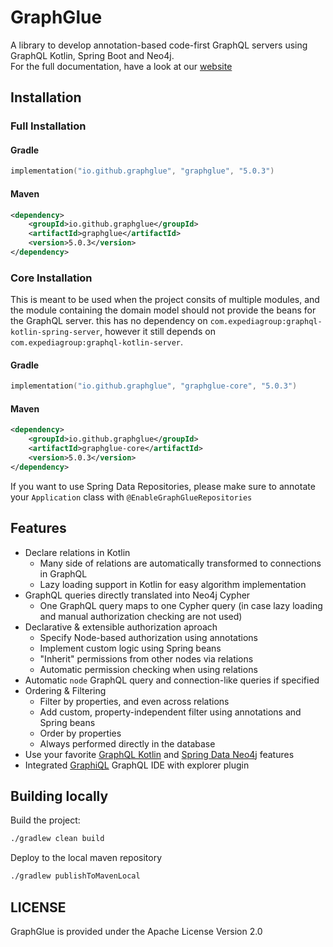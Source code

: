 # GraphGlue

A library to develop annotation-based code-first GraphQL servers using GraphQL Kotlin, Spring Boot and Neo4j.  
For the full documentation, have a look at our [website](https://graphglue.github.io)

## Installation

### Full Installation

#### Gradle
```kts
implementation("io.github.graphglue", "graphglue", "5.0.3")
```

#### Maven
```xml
<dependency>
    <groupId>io.github.graphglue</groupId>
    <artifactId>graphglue</artifactId>
    <version>5.0.3</version>
</dependency>
```

### Core Installation

This is meant to be used when the project consits of multiple modules, and the module containing the domain model should not provide the beans for the GraphQL server.
this has no dependency on `com.expediagroup:graphql-kotlin-spring-server`, however it still depends on `com.expediagroup:graphql-kotlin-server`.

#### Gradle
```kts
implementation("io.github.graphglue", "graphglue-core", "5.0.3")
```

#### Maven
```xml
<dependency>
    <groupId>io.github.graphglue</groupId>
    <artifactId>graphglue-core</artifactId>
    <version>5.0.3</version>
</dependency>
```

If you want to use Spring Data Repositories, please make sure to annotate your `Application` class with `@EnableGraphGlueRepositories`


## Features

- Declare relations in Kotlin
  - Many side of relations are automatically transformed to connections in GraphQL
  - Lazy loading support in Kotlin for easy algorithm implementation
- GraphQL queries directly translated into Neo4j Cypher
  - One GraphQL query maps to one Cypher query (in case lazy loading and manual authorization checking are not used)
- Declarative & extensible authorization aproach
  - Specify Node-based authorization using annotations
  - Implement custom logic using Spring beans
  - "Inherit" permissions from other nodes via relations
  - Automatic permission checking when using relations
- Automatic `node` GraphQL query and connection-like queries if specified
- Ordering & Filtering
  - Filter by properties, and even across relations
  - Add custom, property-independent filter using annotations and Spring beans
  - Order by properties
  - Always performed directly in the database
- Use your favorite [GraphQL Kotlin](https://opensource.expediagroup.com/graphql-kotlin) and [Spring Data Neo4j](https://spring.io/projects/spring-data-neo4j) features
- Integrated [GraphiQL](https://github.com/graphql/graphiql/blob/main/packages/graphiql/README.md) GraphQL IDE with explorer plugin

## Building locally

Build the project:
```sh
./gradlew clean build
```

Deploy to the local maven repository
```sh
./gradlew publishToMavenLocal
```

## LICENSE

GraphGlue is provided under the Apache License Version 2.0 